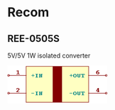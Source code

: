 # Recom

## REE-0505S
5V/5V 1W isolated converter

![REE-0505S__1__1](images/Recom__REE-0505S__1__1.png?raw=true) 

